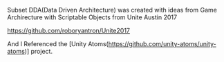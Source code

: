 Subset DDA(Data Driven Architecture) was created with ideas from Game Archirecture with Scriptable Objects from Unite Austin 2017

https://github.com/roboryantron/Unite2017

And I Referenced the [Unity Atoms(https://github.com/unity-atoms/unity-atoms)] project.
